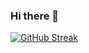 ### Hi there 👋

[![GitHub Streak](https://streak-stats.demolab.com/?user=ealoshinsky)](https://git.io/streak-stats)
